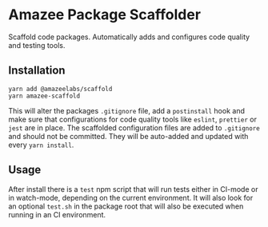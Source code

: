 # Amazee Package Scaffolder

Scaffold code packages. Automatically adds and configures code quality and
testing tools.

## Installation

```shell
yarn add @amazeelabs/scaffold
yarn amazee-scaffold
```

This will alter the packages `.gitignore` file, add a `postinstall` hook and
make sure that configurations for code quality tools like `eslint`, `prettier`
or `jest` are in place. The scaffolded configuration files are added to
`.gitignore` and should not be committed. They will be auto-added and updated
with every `yarn install`.

## Usage

After install there is a `test` npm script that will run tests either in CI-mode
or in watch-mode, depending on the current environment. It will also look for an
optional `test.sh` in the package root that will also be executed when running
in an CI environment.
